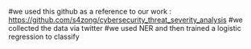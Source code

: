#we used this github as a reference to our work  : https://github.com/s4zong/cybersecurity_threat_severity_analysis
#we collected the data via twitter
#we used NER and then trained a logistic regression to classify
